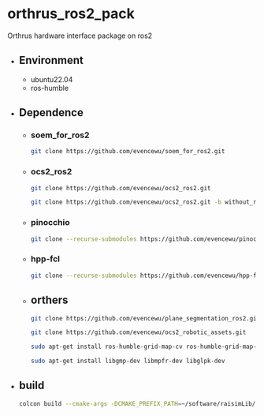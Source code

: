 # orthrus_ros2_pack
Orthrus hardware interface package on ros2
* ## Environment
    * ubuntu22.04
    * ros-humble
* ## Dependence 
    * ### soem_for_ros2
        ``` bash
        git clone https://github.com/evencewu/soem_for_ros2.git
        ```
    * ### ocs2_ros2
        ``` bash
        git clone https://github.com/evencewu/ocs2_ros2.git
        ```
        ``` bash
        git clone https://github.com/evencewu/ocs2_ros2.git -b without_rasim
        ```
    * ### pinocchio
        ``` bash
        git clone --recurse-submodules https://github.com/evencewu/pinocchio_ros2.git
        ```
    * ### hpp-fcl
        ``` bash
        git clone --recurse-submodules https://github.com/evencewu/hpp-fcl_ros2.git
        ```
    * ## orthers
        ``` bash
        git clone https://github.com/evencewu/plane_segmentation_ros2.git
        ```
        ``` bash
        git clone https://github.com/evencewu/ocs2_robotic_assets.git
        ```
        ``` bash
        sudo apt-get install ros-humble-grid-map-cv ros-humble-grid-map-msgs ros-humble-grid-map-ros ros-humble-grid-map-sdf libmpfr-dev libpcap-dev
        ```
        ``` bash
        sudo apt-get install libgmp-dev libmpfr-dev libglpk-dev
        ```
* ## build
    ``` bash
    colcon build --cmake-args -DCMAKE_PREFIX_PATH=~/software/raisimLib/raisim/linux
    ```